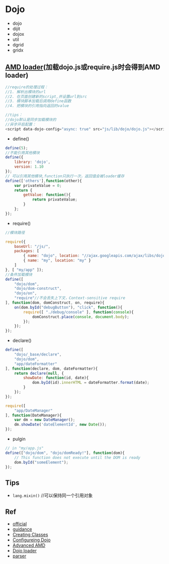 # Dojo

+ dojo
+ dijit
+ dojox
+ util
+ dgrid
+ gridx

## [AMD loader](https://dojotoolkit.org/documentation/tutorials/1.10/modules/)(加载dojo.js或require.js时会得到AMD loader)

```js
//require的处理过程：
//1. 解析出模块的url
//2. 在页面创建新的script,并设置url到src
//3. 模块脚本加载后调用define函数
//4. 把模块的引用指向返回的value

//tips：
//dojo默认是同步加载模块的
//异步开启配置：
<script data-dojo-config="async: true" src="js/lib/dojo/dojo.js"></script>
```


+ define() 

```js
define(5);
//不能引用其他模块
define({
    library: 'dojo',
    version: 1.10
});
// 可以引用其他模块,function只执行一次，返回值会被loader缓存
define(['others'],function(other){
    var privateValue = 0;
    return {
        getValue: function(){
            return privateValue;
        }
    };
});

```

+ require() 

```js
//模块路径

require({
    baseUrl: "/js/",
    packages: [
        { name: "dojo", location: "//ajax.googleapis.com/ajax/libs/dojo/1.10.4/" },
        { name: "my", location: "my" }
    ]
}, [ "my/app" ]);
//条件加载模块
define([
    "dojo/dom",
    "dojo/dom-construct",
    "dojo/on",
    "require"//不会丢失上下文，Context-sensitive require
], function(dom, domConstruct, on, require){
    on(dom.byId("debugButton"), "click", function(){
        require([ "./debug/console" ], function(console){
            domConstruct.place(console, document.body);
        });
    });
});
```
+ declare()

```js
define([
    "dojo/_base/declare",
    "dojo/dom",
    "app/dateFormatter"
], function(declare, dom, dateFormatter){
    return declare(null, {
        showDate: function(id, date){
            dom.byId(id).innerHTML = dateFormatter.format(date);
        }
    });
});

require([
    "app/DateManager"
], function(DateManager){
    var dm = new DateManager();
    dm.showDate('dateElementId', new Date());
});
```
+ pulgin

```js
// in "my/app.js"
define(["dojo/dom", "dojo/domReady!"], function(dom){
    // This function does not execute until the DOM is ready
    dom.byId("someElement");
});
```

## Tips

+ `lang.mixin()` //可以保持同一个引用对象

## Ref

+ [official](https://dojotoolkit.org/)
+ [guidance](https://dojotoolkit.org/reference-guide/1.10/)
+ [Creating Classes](https://dojotoolkit.org/documentation/tutorials/1.10/declare/)
+ [Configureing Dojo](https://dojotoolkit.org/documentation/tutorials/1.10/dojo_config/)
+ [Advanced AMD](https://dojotoolkit.org/documentation/tutorials/1.10/modules_advanced/)
+ [Dojo loader](https://dojotoolkit.org/reference-guide/1.10/loader/)
+ [parser](https://dojotoolkit.org/reference-guide/1.10/dojo/parser.html)
